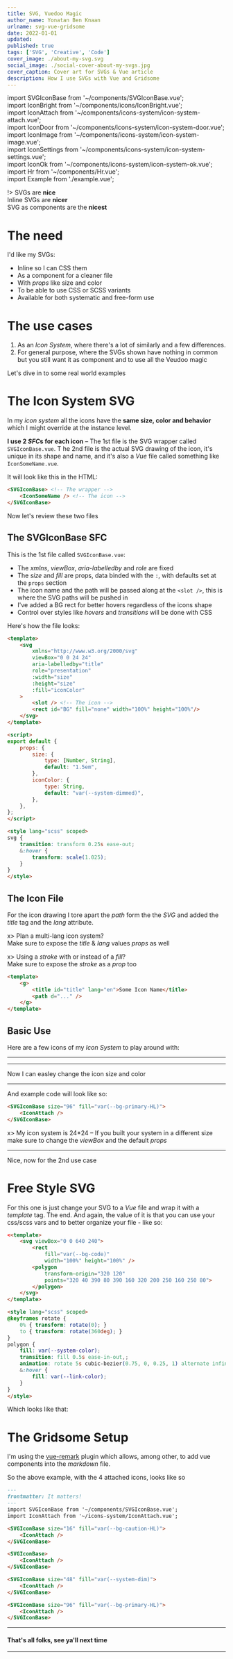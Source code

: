 ```yaml
---
title: SVG, Vuedoo Magic
author_name: Yonatan Ben Knaan
urlname: svg-vue-gridsome
date: 2022-01-01
updated: 
published: true
tags: ['SVG', 'Creative', 'Code']
cover_image: ./about-my-svg.svg
social_image: ./social-cover-about-my-svgs.jpg
cover_caption: Cover art for SVGs & Vue article
description: How I use SVGs with Vue and Gridsome
---
```

import SVGIconBase from '~/components/SVGIconBase.vue';    
import IconBright from '~/components/icons/IconBright.vue';    
import IconAttach from '~/components/icons-system/icon-system-attach.vue';    
import IconDoor from '~/components/icons-system/icon-system-door.vue';    
import IconImage from '~/components/icons-system/icon-system-image.vue';    
import IconSettings from '~/components/icons-system/icon-system-settings.vue';    
import IconOk from '~/components/icons-system/icon-system-ok.vue';    
import Hr from '~/components/Hr.vue';    
import Example from './example.vue';    

!> SVGs are **nice**  
Inline SVGs are **nicer**  
SVG as components are the **nicest**

# The need

I'd like my SVGs:
   - Inline so I can CSS them
   - As a component for a cleaner file
   - With *props* like size and color
   - To be able to use CSS or SCSS variants
   - Available for both systematic and free-form use


# The use cases 

1. As an *Icon System*, where there's a lot of similarly and a few differences. 
2. For general purpose, where the SVGs shown have nothing in common but you still want it as component and to use all the Veudoo magic

Let's dive in to some real world examples

# The Icon System SVG

In my *icon system* all the icons have the **same size, color and behavior** which I might override at the instance level.

**I use 2 *SFC*s for each icon** – The 1st file is the SVG wrapper called `SVGIconBase.vue`. T  he 2nd file is the actual SVG drawing of the icon, it's unique in its shape and name, and it's also a *Vue* file called something like `IconSomeName.vue`.

It will look like this in the HTML:

```html
<SVGIconBase> <!-- The wrapper -->
    <IconSomeName /> <!-- The icon -->
</SVGIconBase>
```

Now let's review these two files
## The SVGIconBase SFC

This is the 1st file called `SVGIconBase.vue`:
- The *xmlns*, *viewBox*, *aria-labelledby* and *role* are fixed 
- The *size* and *fill* are props, data binded with the `:`, with defaults set at the `props` section
- The icon name and the path will be passed along at the `<slot />`, this is where the SVG paths will be pushed in
- I've added a BG rect for better hovers regardless of the icons shape
- Control over styles like *hovers* and *transitions* will be done with CSS

Here's how the file looks:

```html
<template>
	<svg
        xmlns="http://www.w3.org/2000/svg"
		viewBox="0 0 24 24" 
		aria-labelledby="title"
		role="presentation"
		:width="size"
        :height="size"
		:fill="iconColor"
	>
		<slot /> <!-- The icon -->
		<rect id="BG" fill="none" width="100%" height="100%"/>  
	</svg>
</template>

<script>
export default {
	props: {
		size: {
			type: [Number, String],
			default: "1.5em",
		},
		iconColor: {
			type: String,
			default: "var(--system-dimmed)",
		},
	},
};
</script>

<style lang="scss" scoped>
svg {
	transition: transform 0.25s ease-out;
	&:hover {
		transform: scale(1.025);
	}
}
</style>
```
## The Icon File

For the icon drawing I tore apart the *path* form the the *SVG* and added the *title* tag and the *lang* attribute. 

x> Plan a multi-lang icon system?  
Make sure to expose the *title* & *lang* values *props* as well

x> Using a *stroke* with or instead of a *fill*?  
Make sure to expose the *stroke* as a *prop* too

```html
<template>
	<g>
		<title id="title" lang="en">Some Icon Name</title>
		<path d="..." />
	</g>
</template>
```

## Basic Use

Here are a few icons of my *Icon System* to play around with:

<Hr />

<SVGIconBase>
    <IconAttach />
</SVGIconBase>

<SVGIconBase>
    <IconDoor/>
</SVGIconBase>

<SVGIconBase>
    <IconImage/>
</SVGIconBase>

<SVGIconBase>
    <IconSettings/>
</SVGIconBase>

<SVGIconBase>
    <IconOk/>
</SVGIconBase>

<Hr />

Now I can easley change the icon size and color

<SVGIconBase size="16" fill="var(--bg-caution-HL)">
    <IconAttach />
</SVGIconBase>

<SVGIconBase>
    <IconAttach />
</SVGIconBase>

<SVGIconBase size="48" fill="var(--system-dim)">
    <IconAttach />
</SVGIconBase>

<SVGIconBase size="96" fill="var(--bg-primary-HL)">
    <IconAttach />
</SVGIconBase>

<Hr />

And example code will look like so:

```html
<SVGIconBase size="96" fill="var(--bg-primary-HL)">
    <IconAttach />
</SVGIconBase>
```

x> My icon system is 24\*24 – If you built your system in a different size make sure to change the *viewBox* and the default *props*

<Hr />

Nice, now for the 2nd use case

# Free Style SVG

For this one is just change your SVG to a *Vue* file and wrap it with a *template* tag. The end. And again, the value of it is that you can use your css/scss vars and to better organize your file - like so:

```html
<<template>
	<svg viewBox="0 0 640 240">
		<rect 
            fill="var(--bg-code)" 
            width="100%" height="100%" />
        <polygon 
            transform-origin="320 120" 
            points="320 40 390 80 390 160 320 200 250 160 250 80">
        </polygon>
	</svg>
</template>

<style lang="scss" scoped>
@keyframes rotate {
	0% { transform: rotate(0); }
	to { transform: rotate(360deg); }
}
polygon {
	fill: var(--system-color);
	transition: fill 0.5s ease-in-out,;
	animation: rotate 5s cubic-bezier(0.75, 0, 0.25, 1) alternate infinite;
	&:hover {
		fill: var(--link-color);
	}
}
</style> 
```

Which looks like that:

<Example />

# The Gridsome Setup

I'm using the [vue-remark](https://gridsome.org/plugins/@gridsome/vue-remark) plugin which allows, among other, to add vue components into the *markdown* file. 

So the above example, with the 4 attached icons, looks like so

```md
---
frontmatter: It matters!
---
import SVGIconBase from '~/components/SVGIconBase.vue';    
import IconAttach from '~/icons-system/IconAttach.vue';    

<SVGIconBase size="16" fill="var(--bg-caution-HL)">
    <IconAttach />
</SVGIconBase>

<SVGIconBase>
    <IconAttach />
</SVGIconBase>

<SVGIconBase size="48" fill="var(--system-dim)">
    <IconAttach />
</SVGIconBase>

<SVGIconBase size="96" fill="var(--bg-primary-HL)">
    <IconAttach />
</SVGIconBase>
```

<Hr />

#### That's all folks, see ya'll next time

<Hr />